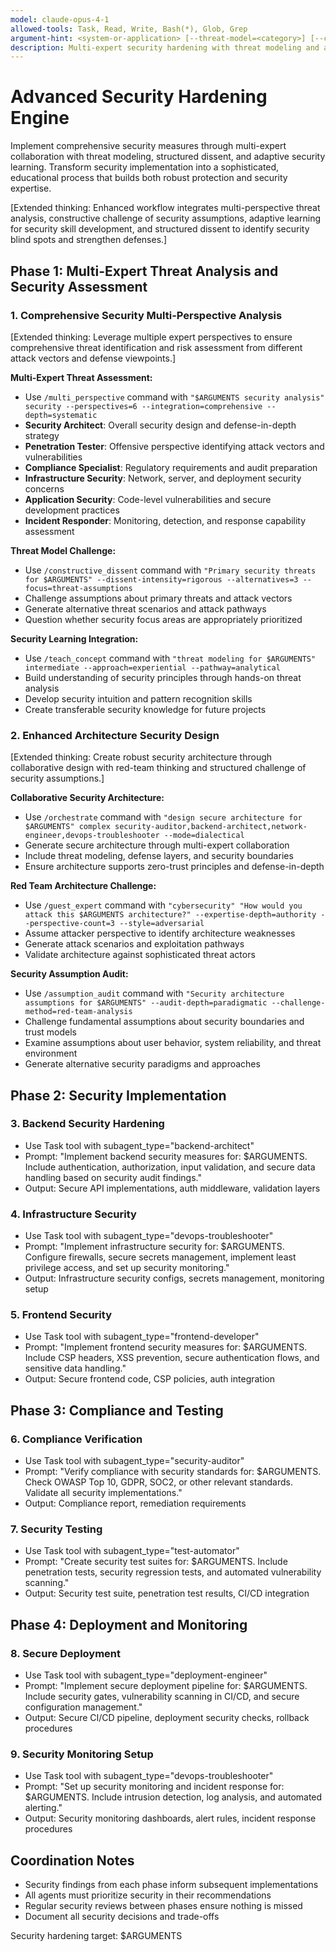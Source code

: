 ```yaml
---
model: claude-opus-4-1
allowed-tools: Task, Read, Write, Bash(*), Glob, Grep
argument-hint: <system-or-application> [--threat-model=<category>] [--compliance=<framework>] [--learning=<security-education>]
description: Multi-expert security hardening with threat modeling and adaptive security education
---
```


# Advanced Security Hardening Engine

Implement comprehensive security measures through multi-expert collaboration with threat modeling, structured dissent, and adaptive security learning. Transform security implementation into a sophisticated, educational process that builds both robust protection and security expertise.

[Extended thinking: Enhanced workflow integrates multi-perspective threat analysis, constructive challenge of security assumptions, adaptive learning for security skill development, and structured dissent to identify security blind spots and strengthen defenses.]

## Phase 1: Multi-Expert Threat Analysis and Security Assessment

### 1. Comprehensive Security Multi-Perspective Analysis
[Extended thinking: Leverage multiple expert perspectives to ensure comprehensive threat identification and risk assessment from different attack vectors and defense viewpoints.]

**Multi-Expert Threat Assessment:**
- Use `/multi_perspective` command with `"$ARGUMENTS security analysis" security --perspectives=6 --integration=comprehensive --depth=systematic`
- **Security Architect**: Overall security design and defense-in-depth strategy
- **Penetration Tester**: Offensive perspective identifying attack vectors and vulnerabilities
- **Compliance Specialist**: Regulatory requirements and audit preparation
- **Infrastructure Security**: Network, server, and deployment security concerns
- **Application Security**: Code-level vulnerabilities and secure development practices
- **Incident Responder**: Monitoring, detection, and response capability assessment

**Threat Model Challenge:**
- Use `/constructive_dissent` command with `"Primary security threats for $ARGUMENTS" --dissent-intensity=rigorous --alternatives=3 --focus=threat-assumptions`
- Challenge assumptions about primary threats and attack vectors
- Generate alternative threat scenarios and attack pathways
- Question whether security focus areas are appropriately prioritized

**Security Learning Integration:**
- Use `/teach_concept` command with `"threat modeling for $ARGUMENTS" intermediate --approach=experiential --pathway=analytical`
- Build understanding of security principles through hands-on threat analysis
- Develop security intuition and pattern recognition skills
- Create transferable security knowledge for future projects

### 2. Enhanced Architecture Security Design
[Extended thinking: Create robust security architecture through collaborative design with red-team thinking and structured challenge of security assumptions.]

**Collaborative Security Architecture:**
- Use `/orchestrate` command with `"design secure architecture for $ARGUMENTS" complex security-auditor,backend-architect,network-engineer,devops-troubleshooter --mode=dialectical`
- Generate secure architecture through multi-expert collaboration
- Include threat modeling, defense layers, and security boundaries
- Ensure architecture supports zero-trust principles and defense-in-depth

**Red Team Architecture Challenge:**
- Use `/guest_expert` command with `"cybersecurity" "How would you attack this $ARGUMENTS architecture?" --expertise-depth=authority --perspective-count=3 --style=adversarial`
- Assume attacker perspective to identify architecture weaknesses
- Generate attack scenarios and exploitation pathways
- Validate architecture against sophisticated threat actors

**Security Assumption Audit:**
- Use `/assumption_audit` command with `"Security architecture assumptions for $ARGUMENTS" --audit-depth=paradigmatic --challenge-method=red-team-analysis`
- Challenge fundamental assumptions about security boundaries and trust models
- Examine assumptions about user behavior, system reliability, and threat environment
- Generate alternative security paradigms and approaches

## Phase 2: Security Implementation

### 3. Backend Security Hardening
- Use Task tool with subagent_type="backend-architect"
- Prompt: "Implement backend security measures for: $ARGUMENTS. Include authentication, authorization, input validation, and secure data handling based on security audit findings."
- Output: Secure API implementations, auth middleware, validation layers

### 4. Infrastructure Security
- Use Task tool with subagent_type="devops-troubleshooter"
- Prompt: "Implement infrastructure security for: $ARGUMENTS. Configure firewalls, secure secrets management, implement least privilege access, and set up security monitoring."
- Output: Infrastructure security configs, secrets management, monitoring setup

### 5. Frontend Security
- Use Task tool with subagent_type="frontend-developer"
- Prompt: "Implement frontend security measures for: $ARGUMENTS. Include CSP headers, XSS prevention, secure authentication flows, and sensitive data handling."
- Output: Secure frontend code, CSP policies, auth integration

## Phase 3: Compliance and Testing

### 6. Compliance Verification
- Use Task tool with subagent_type="security-auditor"
- Prompt: "Verify compliance with security standards for: $ARGUMENTS. Check OWASP Top 10, GDPR, SOC2, or other relevant standards. Validate all security implementations."
- Output: Compliance report, remediation requirements

### 7. Security Testing
- Use Task tool with subagent_type="test-automator"
- Prompt: "Create security test suites for: $ARGUMENTS. Include penetration tests, security regression tests, and automated vulnerability scanning."
- Output: Security test suite, penetration test results, CI/CD integration

## Phase 4: Deployment and Monitoring

### 8. Secure Deployment
- Use Task tool with subagent_type="deployment-engineer"
- Prompt: "Implement secure deployment pipeline for: $ARGUMENTS. Include security gates, vulnerability scanning in CI/CD, and secure configuration management."
- Output: Secure CI/CD pipeline, deployment security checks, rollback procedures

### 9. Security Monitoring Setup
- Use Task tool with subagent_type="devops-troubleshooter"
- Prompt: "Set up security monitoring and incident response for: $ARGUMENTS. Include intrusion detection, log analysis, and automated alerting."
- Output: Security monitoring dashboards, alert rules, incident response procedures

## Coordination Notes
- Security findings from each phase inform subsequent implementations
- All agents must prioritize security in their recommendations
- Regular security reviews between phases ensure nothing is missed
- Document all security decisions and trade-offs

Security hardening target: $ARGUMENTS